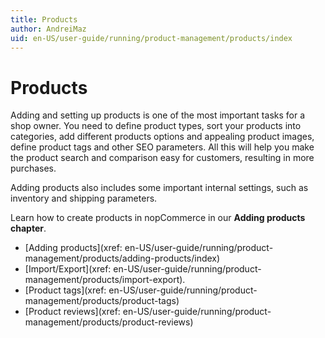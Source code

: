 ```yaml
---
title: Products
author: AndreiMaz
uid: en-US/user-guide/running/product-management/products/index
---
```


# Products

Adding and setting up products is one of the most important tasks for a shop owner. You need to define product types, sort your products into categories, add different products options and appealing product images, define product tags and other SEO parameters. All this will help you make the product search and comparison easy for customers, resulting in more purchases.

Adding products also includes some important internal settings, such as inventory and shipping parameters.

Learn how to create products in nopCommerce in our **Adding products chapter**.

- [Adding products](xref: en-US/user-guide/running/product-management/products/adding-products/index)
- [Import/Export](xref: en-US/user-guide/running/product-management/products/import-export).
- [Product tags](xref: en-US/user-guide/running/product-management/products/product-tags)
- [Product reviews](xref: en-US/user-guide/running/product-management/products/product-reviews)
